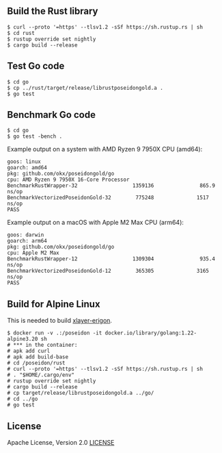 ## Build the Rust library

```
$ curl --proto '=https' --tlsv1.2 -sSf https://sh.rustup.rs | sh
$ cd rust
$ rustup override set nightly
$ cargo build --release
```


## Test Go code

```
$ cd go
$ cp ../rust/target/release/librustposeidongold.a .
$ go test
```

## Benchmark Go code

```
$ cd go
$ go test -bench .
```

Example output on a system with AMD Ryzen 9 7950X CPU (amd64):
```
goos: linux
goarch: amd64
pkg: github.com/okx/poseidongold/go
cpu: AMD Ryzen 9 7950X 16-Core Processor
BenchmarkRustWrapper-32                  1359136               865.9 ns/op
BenchmarkVectorizedPoseidonGold-32        775248              1517 ns/op
PASS
```

Example output on a macOS with Apple M2 Max CPU (arm64):
```
goos: darwin
goarch: arm64
pkg: github.com/okx/poseidongold/go
cpu: Apple M2 Max
BenchmarkRustWrapper-12                  1309304               935.4 ns/op
BenchmarkVectorizedPoseidonGold-12        365305              3165 ns/op
PASS
```

## Build for Alpine Linux

This is needed to build [xlayer-erigon](https://github.com/okx/xlayer-erigon).

```
$ docker run -v .:/poseidon -it docker.io/library/golang:1.22-alpine3.20 sh
# *** in the container:
# apk add curl
# apk add build-base
# cd /poseidon/rust
# curl --proto '=https' --tlsv1.2 -sSf https://sh.rustup.rs | sh
# . "$HOME/.cargo/env"
# rustup override set nightly
# cargo build --release
# cp target/release/librustposeidongold.a ../go/
# cd ../go
# go test
```

## License

Apache License, Version 2.0 [LICENSE](LICENSE)
